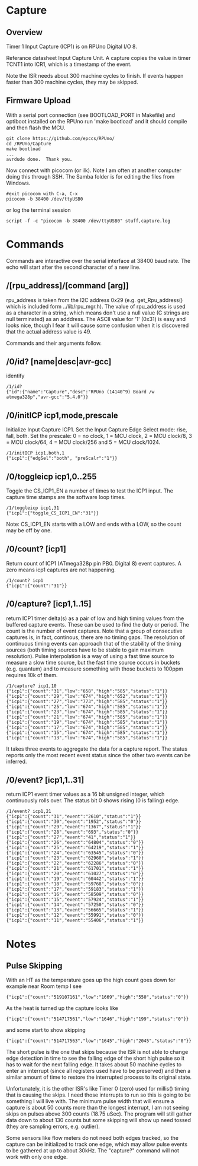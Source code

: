 # Capture 

## Overview

Timer 1 Input Capture (ICP1) is on RPUno Digital I/O 8. 

Referance datasheet Input Capture Unit. A capture copies the value in timer TCNT1 into ICR1, which is a timestamp of the event.

Note the ISR needs about 300 machine cycles to finish. If events happen faster than 300 machine cycles, they may be skipped.

## Firmware Upload

With a serial port connection (see BOOTLOAD_PORT in Makefile) and optiboot installed on the RPUno run 'make bootload' and it should compile and then flash the MCU.

``` 
git clone https://github.com/epccs/RPUno/
cd /RPUno/Capture
make bootload
...
avrdude done.  Thank you.
``` 

Now connect with picocom (or ilk). Note I am often at another computer doing this through SSH. The Samba folder is for editing the files from Windows.

``` 
#exit picocom with C-a, C-x
picocom -b 38400 /dev/ttyUSB0
``` 

or log the terminal session

``` 
script -f -c "picocom -b 38400 /dev/ttyUSB0" stuff,capture.log
``` 


# Commands

Commands are interactive over the serial interface at 38400 baud rate. The echo will start after the second character of a new line. 


## /\[rpu_address\]/\[command \[arg\]\]

rpu_address is taken from the I2C address 0x29 (e.g. get_Rpu_address() which is included form ../lib/rpu_mgr.h). The value of rpu_address is used as a character in a string, which means don't use a null value (C strings are null terminated) as an adddress. The ASCII value for '1' (0x31) is easy and looks nice, though I fear it will cause some confusion when it is discovered that the actual address value is 49.

Commands and their arguments follow.

## /0/id? \[name|desc|avr-gcc\]

identify 

``` 
/1/id?
{"id":{"name":"Capture","desc":"RPUno (14140^9) Board /w atmega328p","avr-gcc":"5.4.0"}}
```

## /0/initICP icp1,mode,prescale

Initialize Input Capture ICP1. Set the Input Capture Edge Select mode: rise, fall, both. Set the prescale: 0 = no clock, 1 = MCU clock, 2 = MCU clock/8, 3 = MCU clock/64, 4 = MCU clock/256 and 5 = MCU clock/1024.

``` 
/1/initICP icp1,both,1
{"icp1":{"edgSel":"both", "preScalr":"1"}}
```

## /0/toggleicp icp1,0..255

Toggle the CS_ICP1_EN a number of times to test the ICP1 input. The capture time stamps are the software loop times.

``` 
/1/toggleicp icp1,31
{"icp1":{"toggle_CS_ICP1_EN":"31"}}
``` 

Note: CS_ICP1_EN starts with a LOW and ends with a LOW, so the count may be off by one.


## /0/count? \[icp1\]

Return count of ICP1 (ATmega328p pin PB0. Digital 8) event captures. A zero means icp1 captures are not happening.

``` 
/1/count? icp1
{"icp1":{"count":"31"}}
```

## /0/capture? \[icp1,1..15\] 

return ICP1 timer delta(s) as a pair of low and high timing values from the buffered capture events. These can be used to find the duty or period. The count is the number of event captures. Note that a group of consecutive captures is, in fact, continous, there are no timing gaps. The resolution of continuous timing events can approach that of the stability of the timing sources (both timing sources have to be stable to gain maximum resolution). Pulse interpolation is a way of using a fast time source to measure a slow time source, but the fast time source occurs in buckets (e.g. quantum) and to measure something with those buckets to 100ppm requires 10k of them. 

[HT]: https://github.com/epccs/LoopSensor/tree/master/HT

``` 
/1/capture? icp1,10
{"icp1":{"count":"31","low":"658","high":"585","status":"1"}}
{"icp1":{"count":"29","low":"674","high":"652","status":"1"}}
{"icp1":{"count":"27","low":"773","high":"585","status":"1"}}
{"icp1":{"count":"25","low":"674","high":"585","status":"1"}}
{"icp1":{"count":"23","low":"674","high":"585","status":"1"}}
{"icp1":{"count":"21","low":"674","high":"585","status":"1"}}
{"icp1":{"count":"19","low":"674","high":"585","status":"1"}}
{"icp1":{"count":"17","low":"674","high":"585","status":"1"}}
{"icp1":{"count":"15","low":"674","high":"585","status":"1"}}
{"icp1":{"count":"13","low":"674","high":"585","status":"1"}}
```

It takes three events to aggregate the data for a capture report. The status reports only the most recent event status since the other two events can be inferred. 

## /0/event? \[icp1,1..31\] 

return ICP1 event timer values as a 16 bit unsigned integer, which continuously rolls over. The status bit 0 shows rising (0 is falling) edge.

``` 
/1/event? icp1,21
{"icp1":{"count":"31","event":"2610","status":"1"}}
{"icp1":{"count":"30","event":"1952","status":"0"}}
{"icp1":{"count":"29","event":"1367","status":"1"}}
{"icp1":{"count":"28","event":"693","status":"0"}}
{"icp1":{"count":"27","event":"41","status":"1"}}
{"icp1":{"count":"26","event":"64804","status":"0"}}
{"icp1":{"count":"25","event":"64219","status":"1"}}
{"icp1":{"count":"24","event":"63545","status":"0"}}
{"icp1":{"count":"23","event":"62960","status":"1"}}
{"icp1":{"count":"22","event":"62286","status":"0"}}
{"icp1":{"count":"21","event":"61701","status":"1"}}
{"icp1":{"count":"20","event":"61027","status":"0"}}
{"icp1":{"count":"19","event":"60442","status":"1"}}
{"icp1":{"count":"18","event":"59768","status":"0"}}
{"icp1":{"count":"17","event":"59183","status":"1"}}
{"icp1":{"count":"16","event":"58509","status":"0"}}
{"icp1":{"count":"15","event":"57924","status":"1"}}
{"icp1":{"count":"14","event":"57250","status":"0"}}
{"icp1":{"count":"13","event":"56665","status":"1"}}
{"icp1":{"count":"12","event":"55991","status":"0"}}
{"icp1":{"count":"11","event":"55406","status":"1"}}
```


# Notes

## Pulse Skipping

With an HT as the temperature goes up the high count goes down for example near Room temp I see 

``` 
{"icp1":{"count":"519107161","low":"1669","high":"550","status":"0"}}
``` 

As the heat is turned up the capture looks like 

``` 
{"icp1":{"count":"514717561","low":"1646","high":"199","status":"0"}}
``` 

and some start to show skipping

``` 
{"icp1":{"count":"514717563","low":"1645","high":"2045","status":"0"}}
``` 

The short pulse is the one that skips because the ISR is not able to change edge detection in time to see the falling edge of the short high pulse so it has to wait for the next falling edge. It takes about 50 machine cycles to enter an interrupt (since all registers used have to be preserved) and then a similar amount of time to restore the interrupted process to its original state. 

Unfortunately, it is the other ISR's like Timer 0 (zero) used for millis() timing that is causing the skips. I need those interrupts to run so this is going to be something I will live with. The minimum pulse width that will ensure a capture is about 50 counts more than the longest interrupt, I am not seeing skips on pulses above 300 counts (18.75 uSec). The program will still gather data down to about 130 counts but some skipping will show up need tossed (they are sampling errors, e.g. outlier). 

Some sensors like flow meters do not need both edges tracked, so the capture can be initialized to track one edge, which may allow pulse events to be gathered at up to about 30kHz. The "capture?" command will not work with only one edge.
